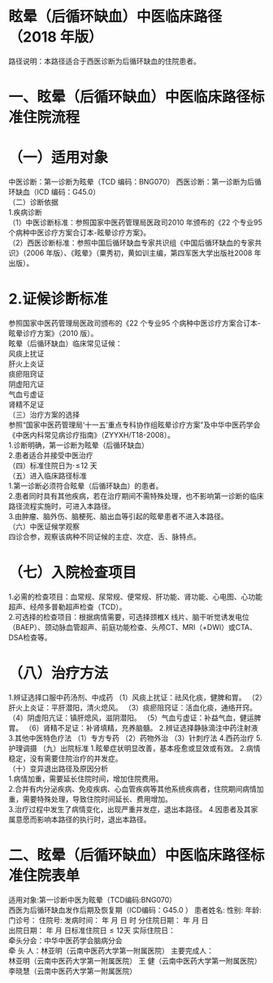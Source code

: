 # 眩晕（后循环缺血）中医临床路径  （2018 年版）  
路径说明：本路径适合于西医诊断为后循环缺血的住院患者。  
# 一、眩晕（后循环缺血）中医临床路径标准住院流程  
# （一）适用对象  
中医诊断：第一诊断为眩晕（TCD 编码：BNG070） 西医诊断：第一诊断为后循环缺血（ICD 编码：G45.0）  
（二）诊断依据  
1.疾病诊断  
（1）中医诊断标准：参照国家中医药管理局医政司2010 年颁布的《22 个专业95 个病种中医诊疗方案合订本-眩晕诊疗方案》。  
（2）西医诊断标准：参照中国后循环缺血专家共识组《中国后循环缺血的专家共识》（2006 年版）、《眩晕》（粟秀初，黄如训主编，第四军医大学出版社2008 年出版）。  
# 2.证候诊断标准  
参照国家中医药管理局医政司颁布的《22 个专业95 个病种中医诊疗方案合订本-眩晕诊疗方案》（2010 版）。  
眩晕（后循环缺血）临床常见证候：  
风痰上扰证  
肝火上炎证  
痰瘀阻窍证  
阴虚阳亢证  
气血亏虚证  
肾精不足证  
（三）治疗方案的选择  
参照“国家中医药管理局‘十一五’重点专科协作组眩晕诊疗方案”及中华中医药学会《中医内科常见病诊疗指南》（ZYYXH/T18-2008）。  
1.诊断明确，第一诊断为眩晕（后循环缺血）  
2.患者适合并接受中医治疗  
（四）标准住院日为$\cdot\!\leqslant\!12$ 天  
（五）进入临床路径标准  
1.第一诊断必须符合眩晕（后循环缺血）的患者。  
2.患者同时具有其他疾病，若在治疗期间不需特殊处理，也不影响第一诊断的临床路径流程实施时，可进入本路径。  
3.由肿瘤、脑外伤、脑梗死、脑出血等引起的眩晕患者不进入本路径。  
（六）中医证候学观察  
四诊合参，观察该病种不同证候的主症、次症、舌、脉特点。  
# （七）入院检查项目  
1.必需的检查项目：血常规、尿常规、便常规、肝功能、肾功能、心电图、心功能超声、经颅多普勒超声检查（TCD）。  
2.可选择的检查项目：根据病情需要，可选择颈椎X 线片、脑干听觉诱发电位（BAEP）、颈动脉血管超声、前庭功能检查、头颅CT、MRI（+DWI）或CTA、DSA检查等。  
# （八）治疗方法  
1.辨证选择口服中药汤剂、中成药 （1）风痰上扰证：祛风化痰，健脾和胃。  （2）肝火上炎证：平肝潜阳，清火熄风。   （3）痰瘀阻窍证：活血化痰，通络开窍。  （4）阴虚阳亢证：镇肝熄风，滋阴潜阳。 （5）气血亏虚证：补益气血，健运脾胃。  （6）肾精不足证：补肾填精，充养脑髓。  2.辨证选择静脉滴注中药注射液  3.其他中医特色疗法 （1）专方专药 （2）药物外治 （3）针刺疗法 4.西药治疗   5.护理调摄 （九）出院标准  1.眩晕症状明显改善，基本痊愈或显效或有效。   2.病情稳定，没有需要住院治疗的并发症。  
（十）变异退出路径及原因分析  
1.病情加重，需要延长住院时间，增加住院费用。  
2.合并有内分泌疾病、免疫疾病、心血管疾病等其他系统疾病者，住院期间病情加重，需要特殊处理，导致住院时间延长、费用增加。  
3.治疗过程中发生了病情变化，出现严重并发症，退出本路径。  4.因患者及其家属意愿而影响本路径的执行时，退出本路径。  
# 二、眩晕（后循环缺血）中医临床路径标准住院表单  
适用对象:第一诊断中医为眩晕（TCD编码:BNG070）  
西医为后循环缺血发作后期及恢复期（ICD编码：G45.0 ） 患者姓名:  性别: 年龄: 门诊号： 住院号:  发病时间： 年 月 日 时 分住院日期： 年 月 日  
出院日期： 年 月 日标准住院日${\leqslant}12$天  实际住院日：  
牵头分会：中华中医药学会脑病分会  
牵 头 人：林亚明（云南中医药大学第一附属医院） 主要完成人：  
林亚明（云南中医药大学第一附属医院） 王  健（云南中医药大学第一附属医院） 李晓慧（云南中医药大学第一附属医院）  